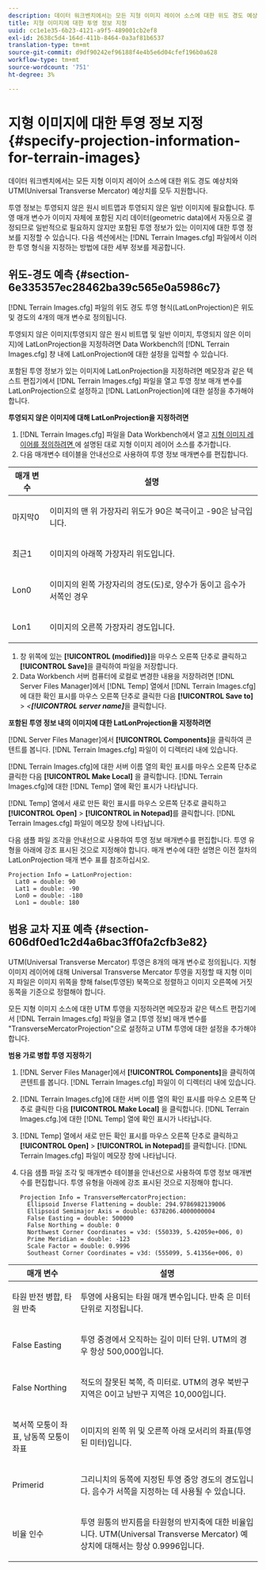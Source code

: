 ```yaml
---
description: 데이터 워크벤치에서는 모든 지형 이미지 레이어 소스에 대한 위도 경도 예상치와 UTM(Universal Transverse Mercator) 예상치를 모두 지원합니다.
title: 지형 이미지에 대한 투영 정보 지정
uuid: cc1e1e35-6b23-4121-a9f5-489001cb2ef8
exl-id: 2638c5d4-164d-411b-8464-0a3af81b6537
translation-type: tm+mt
source-git-commit: d9df90242ef96188f4e4b5e6d04cfef196b0a628
workflow-type: tm+mt
source-wordcount: '751'
ht-degree: 3%

---
```


# 지형 이미지에 대한 투영 정보 지정{#specify-projection-information-for-terrain-images}

데이터 워크벤치에서는 모든 지형 이미지 레이어 소스에 대한 위도 경도 예상치와 UTM(Universal Transverse Mercator) 예상치를 모두 지원합니다.

투영 정보는 투영되지 않은 원시 비트맵과 투영되지 않은 일반 이미지에 필요합니다. 투영 매개 변수가 이미지 자체에 포함된 지리 데이터(geometric data)에서 자동으로 결정되므로 일반적으로 필요하지 않지만 포함된 투영 정보가 있는 이미지에 대한 투영 정보를 지정할 수 있습니다. 다음 섹션에서는 [!DNL Terrain Images.cfg] 파일에서 이러한 투영 형식을 지정하는 방법에 대한 세부 정보를 제공합니다.

## 위도-경도 예측 {#section-6e335357ec28462ba39c565e0a5986c7}

[!DNL Terrain Images.cfg] 파일의 위도 경도 투영 형식(LatLonProjection)은 위도 및 경도의 4개의 매개 변수로 정의됩니다.

투영되지 않은 이미지(투영되지 않은 원시 비트맵 및 일반 이미지, 투영되지 않은 이미지)에 LatLonProjection을 지정하려면 Data Workbench의 [!DNL Terrain Images.cfg] 창 내에 LatLonProjection에 대한 설정을 입력할 수 있습니다.

포함된 투영 정보가 있는 이미지에 LatLonProjection을 지정하려면 메모장과 같은 텍스트 편집기에서 [!DNL Terrain Images.cfg] 파일을 열고 투영 정보 매개 변수를 LatLonProjection으로 설정하고 [!DNL LatLonProjection]에 대한 설정을 추가해야 합니다.

**투영되지 않은 이미지에 대해 LatLonProjection을 지정하려면**

1. [!DNL Terrain Images.cfg] 파일을 Data Workbench에서 열고 [지형 이미지 레이어를 정의하려면 ](../../../../home/c-get-started/c-im-layers/c-ter-img-layers/c-ter-img-layers.md#concept-f4b3a20969354ca38955e3fd5beb0f4f)에 설명된 대로 지형 이미지 레이어 소스를 추가합니다.
1. 다음 매개변수 테이블을 안내선으로 사용하여 투영 정보 매개변수를 편집합니다.

<table id="table_32F6EADB2DA34592ABD6FFAC9E00BB27"> 
 <thead> 
  <tr> 
   <th colname="col1" class="entry"> 매개 변수 </th> 
   <th colname="col2" class="entry"> 설명 </th> 
  </tr>
 </thead>
 <tbody> 
  <tr> 
   <td colname="col1"> <p>마지막0 </p> </td> 
   <td colname="col2"> <p>이미지의 맨 위 가장자리 위도가 90은 북극이고 -90은 남극입니다. </p> </td> 
  </tr> 
  <tr> 
   <td colname="col1"> <p>최근1 </p> </td> 
   <td colname="col2"> <p>이미지의 아래쪽 가장자리 위도입니다. </p> </td> 
  </tr> 
  <tr> 
   <td colname="col1"> <p>Lon0 </p> </td> 
   <td colname="col2"> <p>이미지의 왼쪽 가장자리의 경도(도)로, 양수가 동이고 음수가 서쪽인 경우 </p> </td> 
  </tr> 
  <tr> 
   <td colname="col1"> <p>Lon1 </p> </td> 
   <td colname="col2"> <p>이미지의 오른쪽 가장자리 경도입니다. </p> </td> 
  </tr> 
 </tbody> 
</table>

1. 창 위쪽에 있는 **[!UICONTROL (modified)]**&#x200B;을 마우스 오른쪽 단추로 클릭하고 **[!UICONTROL Save]**&#x200B;을 클릭하여 파일을 저장합니다.
1. Data Workbench 서버 컴퓨터에 로컬로 변경한 내용을 저장하려면 [!DNL Server Files Manager]에서 [!DNL Temp] 열에서 [!DNL Terrain Images.cfg]에 대한 확인 표시를 마우스 오른쪽 단추로 클릭한 다음 **[!UICONTROL Save to]** > *&lt;**[!UICONTROL server name]***&#x200B;을 클릭합니다.

**포함된 투영 정보 내의 이미지에 대한 LatLonProjection을 지정하려면**

[!DNL Server Files Manager]에서 **[!UICONTROL Components]**&#x200B;을 클릭하여 콘텐트를 봅니다. [!DNL Terrain Images.cfg] 파일이 이 디렉터리 내에 있습니다.

[!DNL Terrain Images.cfg]에 대한 서버 이름 열의 확인 표시를 마우스 오른쪽 단추로 클릭한 다음 **[!UICONTROL Make Local]** 을 클릭합니다. [!DNL Terrain Images.cfg]에 대한 [!DNL Temp] 열에 확인 표시가 나타납니다.

[!DNL Temp] 열에서 새로 만든 확인 표시를 마우스 오른쪽 단추로 클릭하고 **[!UICONTROL Open]** > **[!UICONTROL in Notepad]**&#x200B;를 클릭합니다. [!DNL Terrain Images.cfg] 파일이 메모장 창에 나타납니다.

다음 샘플 파일 조각을 안내선으로 사용하여 투영 정보 매개변수를 편집합니다. 투영 유형을 아래에 강조 표시된 것으로 지정해야 합니다. 매개 변수에 대한 설명은 이전 절차의 LatLonProjection 매개 변수 표를 참조하십시오.

```
Projection Info = LatLonProjection:
  Lat0 = double: 90
  Lat1 = double: -90
  Lon0 = double: -180
  Lon1 = double: 180
```

## 범용 교차 지표 예측 {#section-606df0ed1c2d4a6bac3ff0fa2cfb3e82}

UTM(Universal Transverse Mercator) 투영은 8개의 매개 변수로 정의됩니다. 지형 이미지 레이어에 대해 Universal Transverse Mercator 투영을 지정할 때 지형 이미지 파일은 이미지 위쪽을 향해 false(투영된) 북쪽으로 정렬하고 이미지 오른쪽에 거짓 동쪽을 기준으로 정렬해야 합니다.

모든 지형 이미지 소스에 대한 UTM 투영을 지정하려면 메모장과 같은 텍스트 편집기에서 [!DNL Terrain Images.cfg] 파일을 열고 [투영 정보] 매개 변수를 &quot;TransverseMercatorProjection&quot;으로 설정하고 UTM 투영에 대한 설정을 추가해야 합니다.

**범용 가로 병합 투영 지정하기**

1. [!DNL Server Files Manager]에서 **[!UICONTROL Components]**&#x200B;을 클릭하여 콘텐트를 봅니다. [!DNL Terrain Images.cfg] 파일이 이 디렉터리 내에 있습니다.
1. [!DNL Terrain Images.cfg]에 대한 서버 이름 열의 확인 표시를 마우스 오른쪽 단추로 클릭한 다음 **[!UICONTROL Make Local]** 을 클릭합니다. [!DNL Terrain Images.cfg.]에 대한 [!DNL Temp] 열에 확인 표시가 나타납니다.
1. [!DNL Temp] 열에서 새로 만든 확인 표시를 마우스 오른쪽 단추로 클릭하고 **[!UICONTROL Open]** > **[!UICONTROL in Notepad]**&#x200B;를 클릭합니다. [!DNL Terrain Images.cfg] 파일이 메모장 창에 나타납니다.
1. 다음 샘플 파일 조각 및 매개변수 테이블을 안내선으로 사용하여 투영 정보 매개변수를 편집합니다. 투영 유형을 아래에 강조 표시된 것으로 지정해야 합니다.

   ```
   Projection Info = TransverseMercatorProjection:
     Ellipsoid Inverse Flattening = double: 294.9786982139006
     Ellipsoid Semimajor Axis = double: 6378206.4000000004
     False Easting = double: 500000
     False Northing = double: 0
     Northwest Corner Coordinates = v3d: (550339, 5.42059e+006, 0)
     Prime Meridian = double: -123
     Scale Factor = double: 0.9996
     Southeast Corner Coordinates = v3d: (555099, 5.41356e+006, 0)
   ```

<table id="table_71AEEAE808B9436B9846987A54D5D1D2"> 
 <thead> 
  <tr> 
   <th colname="col1" class="entry"> 매개 변수 </th> 
   <th colname="col2" class="entry"> 설명 </th> 
  </tr>
 </thead>
 <tbody> 
  <tr> 
   <td colname="col1"> <p>타원 반전 병합, 타원 반축 </p> </td> 
   <td colname="col2"> <p>투영에 사용되는 타원 매개 변수입니다. 반축 은 미터 단위로 지정됩니다. </p> </td> 
  </tr> 
  <tr> 
   <td colname="col1"> <p>False Easting </p> </td> 
   <td colname="col2"> <p>투영 중경에서 오직하는 길이 미터 단위. UTM의 경우 항상 500,000입니다. </p> </td> 
  </tr> 
  <tr> 
   <td colname="col1"> <p>False Northing </p> </td> 
   <td colname="col2"> <p>적도의 잘못된 북쪽, 즉 미터로. UTM의 경우 북반구 지역은 0이고 남반구 지역은 10,000입니다. </p> </td> 
  </tr> 
  <tr> 
   <td colname="col1"> <p>북서쪽 모퉁이 좌표, 남동쪽 모퉁이 좌표 </p> </td> 
   <td colname="col2"> <p>이미지의 왼쪽 위 및 오른쪽 아래 모서리의 좌표(투영된 미터)입니다. </p> </td> 
  </tr> 
  <tr> 
   <td colname="col1"> <p>Primerid </p> </td> 
   <td colname="col2"> <p>그리니치의 동쪽에 지정된 투영 중앙 경도의 경도입니다. 음수가 서쪽을 지정하는 데 사용될 수 있습니다. </p> </td> 
  </tr> 
  <tr> 
   <td colname="col1"> <p>비율 인수 </p> </td> 
   <td colname="col2"> <p>투영 원통의 반지름을 타원형의 반지축에 대한 비율입니다. UTM(Universal Transverse Mercator) 예상치에 대해서는 항상 0.9996입니다. </p> </td> 
  </tr> 
 </tbody> 
</table>
